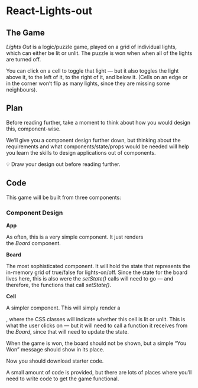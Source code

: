 # React-Lights-out
## **The Game**

*Lights Out* is a logic/puzzle game, played on a grid of individual lights, which can either be lit or unlit. The puzzle is won when when all of the lights are turned off.

You can click on a cell to toggle that light — but it also toggles the light above it, to the left of it, to the right of it, and below it. (Cells on an edge or in the corner won’t flip as many lights, since they are missing some neighbours).

## **Plan**

Before reading further, take a moment to think about how you would design this, component-wise.

We’ll give you a component design further down, but thinking about the requirements and what components/state/props would be needed will help you learn the skills to design applications out of components.

<aside>
💡 Draw your design out before reading further.

</aside>

## **Code**

This game will be built from three components: 

### Component Design

**App**

As often, this is a very simple component. It just renders the *Board* component.

**Board**

The most sophisticated component. It will hold the state that represents the in-memory grid of true/false for lights-on/off. Since the state for the board lives here, this is also were the *setState()* calls will need to go — and therefore, the functions that call *setState()*.

**Cell**

A simpler component. This will simply render a *<div>*, where the CSS classes will indicate whether this cell is lit or unlit. This is what the user clicks on — but it will need to call a function it receives from the *Board*, since that will need to update the state.

When the game is won, the board should not be shown, but a simple “You Won” message should show in its place.

Now you should download starter code.

A small amount of code is provided, but there are lots of places where you’ll need to write code to get the game functional.
